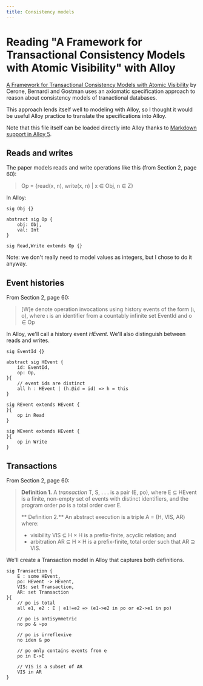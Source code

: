 ```yaml
---
title: Consistency models
---
```


# Reading "A Framework for Transactional Consistency Models with Atomic Visibility" with Alloy

[A Framework for Transactional Consistency Models with Atomic Visibility][1] by Cerone, Bernardi and
Gostman uses an axiomatic specification approach to reason about consistency
models of tranactional databases.

This approach lends itself well to modeling with Alloy, so I thought it would
be useful Alloy practice to translate the specifications into Alloy.

Note that this file itself can be loaded directly into Alloy thanks to [Markdown
support in Alloy 5][2].

## Reads and writes

The paper models reads and write operations like this (from Section 2, page
60):

> Op = {read(x, n), write(x, n) | x ∈ Obj, n ∈ Z}

In Alloy:

```alloy
sig Obj {}

abstract sig Op {
	obj: Obj,
	val: Int
}

sig Read,Write extends Op {}
```

Note: we don't really need to model values as integers, but I chose to do it
anyway.

## Event histories

From Section 2, page 60:

> [W]e denote operation invocations using history events of the form (ι, o), where ι is an identifier from a countably infinite
> set EventId and o ∈ Op

In Alloy, we'll call a history event *HEvent*. We'll also distinguish between
reads and writes.

```alloy
sig EventId {}

abstract sig HEvent {
	id: EventId,
	op: Op,
}{
	// event ids are distinct
	all h : HEvent | (h.@id = id) => h = this
}

sig REvent extends HEvent {
}{
	op in Read
}

sig WEvent extends HEvent {
}{
	op in Write
}
```

## Transactions

From Section 2, page 60:

> **Definition 1.** A *transaction* T, S, . . . is a pair (E, po), where E ⊆ HEvent is a finite,
> non-empty set of events with distinct identifiers, and the program order *po* is a total order
> over E.
> 
> ** Definition 2.** An abstract execution is a triple A = (H, VIS, AR) where:
> - visibility VIS ⊆ H × H is a prefix-finite, acyclic relation; and
> - arbitration AR ⊆ H × H is a prefix-finite, total order such that AR ⊇ VIS.

We'll create a Transaction model in Alloy that captures both definitions.

```alloy
sig Transaction {
	E : some HEvent,
	po: HEvent -> HEvent,
	VIS: set Transaction,
	AR: set Transaction
}{
	// po is total
	all e1, e2 : E | e1!=e2 => (e1->e2 in po or e2->e1 in po)

	// po is antisymmetric
	no po & ~po
	
	// po is irreflexive
	no iden & po

	// po only contains events from e
	po in E->E

	// VIS is a subset of AR
	VIS in AR
}
```


[1]: http://drops.dagstuhl.de/opus/volltexte/2015/5375/pdf/15.pdf 
[2]: https://github.com/AlloyTools/org.alloytools.alloy/wiki/5.0.0-Change-List#markdown-syntax
